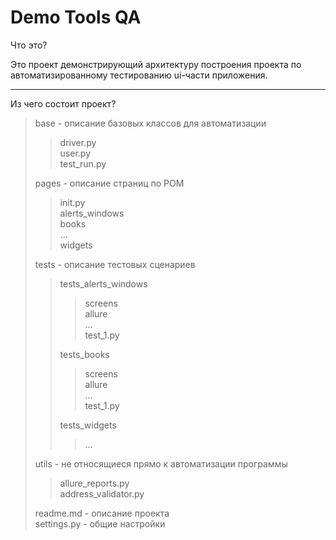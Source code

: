 # Demo Tools QA
Что это? 

Это проект демонстрирующий архитектуру построения проекта по автоматизированному тестированию ui-части приложения.

---
Из чего состоит проект?



> base - описание базовых классов для автоматизации
> > driver.py  
> > user.py  
> > test_run.py
> 
> pages - описание страниц по POM
> > init.py   
> > alerts_windows  
> > books  
> > ...  
> > widgets
> 
> tests - описание тестовых сценариев  
> > tests_alerts_windows  
> > > screens  
> > > allure  
> > > ...  
> > > test_1.py  
> >
> > tests_books   
> > > screens  
> > > allure  
> > > ...  
> > > test_1.py  
> >
> > tests_widgets  
> > > ...
>
> utils - не относящиеся прямо к автоматизации программы  
> > allure_reports.py  
> > address_validator.py 
> 
> readme.md - описание проекта  
> settings.py - общие настройки  